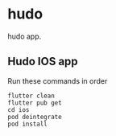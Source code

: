 # hudo

hudo app.

## Hudo IOS app

Run these commands in order

```
flutter clean
flutter pub get
cd ios
pod deintegrate
pod install
```
